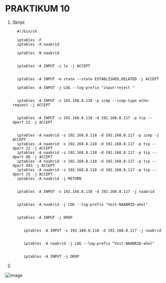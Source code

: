 # PRAKTIKUM 10

1) Skript
   
         #!/bin/sh
         
         iptables -F
         iptables -X naabrid
         
         iptables -N naabrid
         
         
         iptables -A INPUT -i lo -j ACCEPT
         
         
         iptables -A INPUT -m state --state ESTABLISHED,RELATED -j ACCEPT
         
         iptables -A INPUT -j LOG --log-prefix "input-reject "
         
         
         iptables -A INPUT -s 192.168.8.118 -p icmp --icmp-type echo-request -j ACCEPT
         
         
         iptables -A INPUT -s 192.168.8.118 -d 192.168.8.117 -p tcp --dport 22 -j ACCEPT
         
         
         iptables -A naabrid -s 192.168.8.118 -d 192.168.8.117 -p icmp -j ACCEPT
         iptables -A naabrid -s 192.168.8.118 -d 192.168.8.117 -p tcp --dport 22 -j ACCEPT
         iptables -A naabrid -s 192.168.8.118 -d 192.168.8.117 -p tcp --dport 80 -j ACCEPT
         iptables -A naabrid -s 192.168.8.118 -d 192.168.8.117 -p tcp --dport 443 -j ACCEPT
         iptables -A naabrid -s 192.168.8.118 -d 192.168.8.117 -p tcp --dport 25 -j ACCEPT
         iptables -A naabrid -j RETURN
         
         
         iptables -A INPUT -s 192.168.8.118 -d 192.168.8.117 -j naabrid
         
         
         iptables -A naabrid -j LOG --log-prefix "Voit-NAABRID-ahel"
         
         
         iptables -A INPUT -j DROP
            
            
            iptables -A INPUT -s 192.168.8.118 -d 192.168.8.117 -j naabrid
            
            
            iptables -A naabrid -j LOG --log-prefix “Voit-NAABRID-ahel"
            
            
            iptables -A INPUT -j DROP

2)  
![image](https://github.com/alexandravoit/ANDMETURVE-2024/assets/145194484/c143296a-0661-4923-9601-6e7126d9b1f2)
